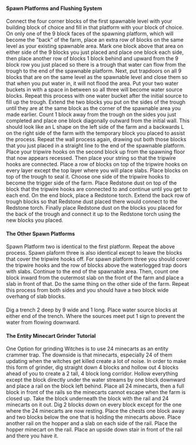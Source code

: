 #### Spawn Platforms and Flushing System
Connect the four corner blocks of the first spawnable level with your building block of choice and fill in that platform with your block of choice. On only one of the 9 block faces of the spawning platform, which will become the "back" of the farm, place an extra row of blocks on the same level as your existing spawnable area. Mark one block above that area on either side of the 9 blocks you just placed and place one block each side, then place another row of blocks 1 block behind and upward from the 9 block row you just placed so there is a trough that water can flow from the trough to the end of the spawnable platform. Next, put trapdoors on all 9 blocks that are on the same level as the spawnable level and close them so that when you put water in, it will not flood the area. Put your two water buckets in with a space in between so all three will become water source blocks. Repeat this process with one water bucket after the initial source to fill up the trough. Extend the two blocks you put on the sides of the trough until they are at the same block as the corner of the spawnable area you made earlier. Count 1 block away from the trough on the sides you just completed and place one block diagonally outward from the initial wall. This should look like an L shape on the left side of the farm and a backwards L on the right side of the farm with the temporary block you placed to assist the process. Repeat the wall process again, drawing out both those blocks that you just placed in a straight line to the end of the spawnable platform. Place your tripwire hooks on the second block up from the spawning floor that now appears recessed. Then place your string so that the tripwire hooks are connected. Place a row of blocks on top of the tripwire hooks on every layer except the top layer where you will place slabs. Place blocks on top of the trough to seal it. Choose one side of the tripwire hooks to become the trigger side of the farm. Place Redstone dust on top of the block that the tripwire hooks are connected to and continue until you get to each end. On the end block, place a Redstone torch. Extend the back row of trough blocks so that Redstone dust placed there would connect to the Redstone torch. Finally place Redstone dust on the blocks you placed for the back of the trough and connect it up to the Redstone torch using the new blocks you placed. 

#### The Other Spawn Platforms
Spawn Platform two is identical to the first platform. Repeat the above process. Spawn plaform three is also identical except to leave the blocks that cover the tripwire hooks off. For spawn platform three you should cover the tripwire hooks and the row of blocks above the waterlogged trap doors with slabs. Continue to the end of the spawnable area. Then, count one block inward from the outermost slab on the front of the farm and place a slab in front of that. Do the same thing on the other side of the farm. Repeat this process from both sides and you should have a two block wide overhang of slab blocks.

#### 
Dig a trench 2 deep by 9 wide and 1 long. Place water source blocks at either end of the trench. Where the sources meet put 1 sign to prevent the water from flowing downward.

#### The Entity Minecart Grinder Tutorial
One Option for grinding Witches is to use 24 minecarts as an entity crammer trap. The downside is that minecarts, especially 24 of them updating when the witches get killed create a lot of noise. In order to make this form of grinder, dig straight down 4 blocks and hollow out 4 blocks ahead of you to create a 2 tall, 4 block long corridor. Hollow everything except the block directly under the water streams by one block downward and place a rail on the block left behind. Place all 24 minecarts, then a full block in front of the rails so the minecarts cannot escape when the farm is closed up. Take the block underneath the block with the rail and 24 minecarts on it out. Dig 2 blocks down on every block except for the one where the 24 minecarts are now resting. Place the chests one block away and two blocks below the one that is holding the minecarts above. Place another rail on the hopper and a slab on each side of the rail. Place the hopper minecart on the rail. Place an upside down stair in front of the rail and there you have it.

